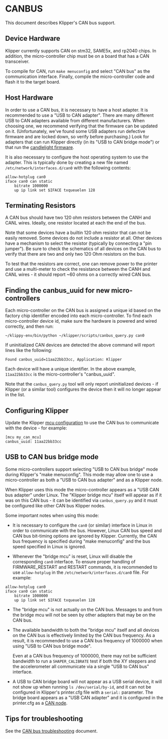 # CANBUS

This document describes Klipper's CAN bus support.

## Device Hardware

Klipper currently supports CAN on stm32, SAME5x, and rp2040 chips. In
addition, the micro-controller chip must be on a board that has a CAN
transceiver.

To compile for CAN, run `make menuconfig` and select "CAN bus" as the
communication interface. Finally, compile the micro-controller code
and flash it to the target board.

## Host Hardware

In order to use a CAN bus, it is necessary to have a host adapter. It
is recommended to use a "USB to CAN adapter". There are many different
USB to CAN adapters available from different manufacturers. When
choosing one, we recommend verifying that the firmware can be updated
on it. (Unfortunately, we've found some USB adapters run defective
firmware and are locked down, so verify before purchasing.) Look for
adapters that can run Klipper directly (in its "USB to CAN bridge
mode") or that run the
[candlelight firmware](https://github.com/candle-usb/candleLight_fw).

It is also necessary to configure the host operating system to use the
adapter. This is typically done by creating a new file named
`/etc/network/interfaces.d/can0` with the following contents:
```
allow-hotplug can0
iface can0 can static
    bitrate 1000000
    up ip link set $IFACE txqueuelen 128
```

## Terminating Resistors

A CAN bus should have two 120 ohm resistors between the CANH and CANL
wires. Ideally, one resistor located at each the end of the bus.

Note that some devices have a builtin 120 ohm resistor that can not be
easily removed. Some devices do not include a resistor at all. Other
devices have a mechanism to select the resistor (typically by
connecting a "pin jumper"). Be sure to check the schematics of all
devices on the CAN bus to verify that there are two and only two 120
Ohm resistors on the bus.

To test that the resistors are correct, one can remove power to the
printer and use a multi-meter to check the resistance between the CANH
and CANL wires - it should report ~60 ohms on a correctly wired CAN
bus.

## Finding the canbus_uuid for new micro-controllers

Each micro-controller on the CAN bus is assigned a unique id based on
the factory chip identifier encoded into each micro-controller. To
find each micro-controller device id, make sure the hardware is
powered and wired correctly, and then run:
```
~/klippy-env/bin/python ~/klipper/scripts/canbus_query.py can0
```

If uninitialized CAN devices are detected the above command will
report lines like the following:
```
Found canbus_uuid=11aa22bb33cc, Application: Klipper
```

Each device will have a unique identifier. In the above example,
`11aa22bb33cc` is the micro-controller's "canbus_uuid".

Note that the `canbus_query.py` tool will only report uninitialized
devices - if Klipper (or a similar tool) configures the device then it
will no longer appear in the list.

## Configuring Klipper

Update the Klipper [mcu configuration](Config_Reference.md#mcu) to use
the CAN bus to communicate with the device - for example:
```
[mcu my_can_mcu]
canbus_uuid: 11aa22bb33cc
```

## USB to CAN bus bridge mode

Some micro-controllers support selecting "USB to CAN bus bridge" mode
during Klipper's "make menuconfig". This mode may allow one to use a
micro-controller as both a "USB to CAN bus adapter" and as a Klipper
node.

When Klipper uses this mode the micro-controller appears as a "USB CAN
bus adapter" under Linux. The "Klipper bridge mcu" itself will appear
as if it was on this CAN bus - it can be identified via
`canbus_query.py` and it must be configured like other CAN bus Klipper
nodes.

Some important notes when using this mode:

* It is necessary to configure the `can0` (or similar) interface in
  Linux in order to communicate with the bus. However, Linux CAN bus
  speed and CAN bus bit-timing options are ignored by Klipper.
  Currently, the CAN bus frequency is specified during "make
  menuconfig" and the bus speed specified in Linux is ignored.

* Whenever the "bridge mcu" is reset, Linux will disable the
  corresponding `can0` interface. To ensure proper handling of
  FIRMWARE_RESTART and RESTART commands, it is recommended to use
  `allow-hotplug` in the `/etc/network/interfaces.d/can0` file. For
  example:
```
allow-hotplug can0
iface can0 can static
    bitrate 1000000
    up ip link set $IFACE txqueuelen 128
```

* The "bridge mcu" is not actually on the CAN bus. Messages to and
  from the bridge mcu will not be seen by other adapters that may be
  on the CAN bus.

* The available bandwidth to both the "bridge mcu" itself and all
  devices on the CAN bus is effectively limited by the CAN bus
  frequency. As a result, it is recommended to use a CAN bus frequency
  of 1000000 when using "USB to CAN bus bridge mode".

  Even at a CAN bus frequency of 1000000, there may not be sufficient
  bandwidth to run a `SHAPER_CALIBRATE` test if both the XY steppers
  and the accelerometer all communicate via a single "USB to CAN bus"
  interface.

* A USB to CAN bridge board will not appear as a USB serial device, it
  will not show up when running `ls /dev/serial/by-id`, and it can not
  be configured in Klipper's printer.cfg file with a `serial:`
  parameter. The bridge board appears as a "USB CAN adapter" and it is
  configured in the printer.cfg as a [CAN node](#configuring-klipper).

## Tips for troubleshooting

See the [CAN bus troubleshooting](CANBUS_Troubleshooting.md) document.

